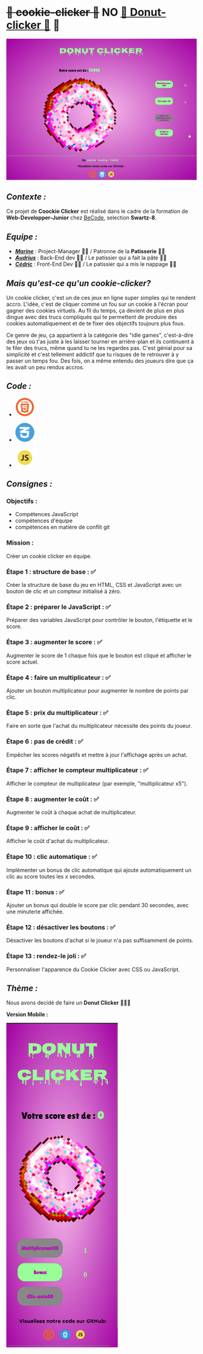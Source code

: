 # ~~🍪 cookie-clicker 🍪~~ **NO** [🍩 Donut-clicker 🍩](https://marinevh.github.io/cookie-clicker/ "Donut-Clicker") 🤤

![desktop](img/desktop.png)

## _Contexte :_

Ce projet de **Coockie Clicker** est réalisé dans le cadre de la formation de **Web-Developper-Junior** chez [BeCode](https://becode.org/all-trainings/pedagogical-framework-junior-developer/ "BeCode"), selection **Swartz-8**.

## _Equipe :_

- ***[Marine](https://github.com/MarineVH "GitHub")*** : Project-Manager 👩‍💻 / Patronne de la **Patisserie** 👩‍🍳
- ***[Audrius](https://github.com/AudriusGrebliunas "GitHub")*** : Back-End dev 👨‍💻 / Le patissier qui a fait la pâte 👨‍🍳
- ***[Cédric](https://github.com/cebe0210 "GitHub")*** : Front-End Dev 🧑‍💻 / Le patissier qui a mis le nappage 🧑‍🍳

## _Mais qu'est-ce qu'un **cookie-clicker**?_

Un cookie clicker, c'est un de ces jeux en ligne super simples qui te rendent accro. L'idée, c'est de cliquer comme un fou sur un cookie à l'écran pour gagner des cookies virtuels. Au fil du temps, ça devient de plus en plus dingue avec des trucs compliqués qui te permettent de produire des cookies automatiquement et de te fixer des objectifs toujours plus fous.

Ce genre de jeu, ça appartient à la catégorie des "idle games", c'est-à-dire des jeux où t'as juste à les laisser tourner en arrière-plan et ils continuent à te filer des trucs, même quand tu ne les regardes pas. C'est génial pour sa simplicité et c'est tellement addictif que tu risques de te retrouver à y passer un temps fou. Des fois, on a même entendu des joueurs dire que ça les avait un peu rendus accros.

## _Code :_

- [![HTML](img/html.webp)](https://github.com/MarineVH/cookie-clicker/blob/main/index.html "GitHub")

- [![CSS](img/css.webp)](https://github.com/MarineVH/cookie-clicker/blob/main/style.css "GitHub")

- [![JavaScript](img/js.webp)](https://github.com/MarineVH/cookie-clicker/blob/main/main.js "GitHub")


## _Consignes :_

### Objectifs :

- Compétences JavaScript
- compétences d'équipe
- compétences en matière de conflit git

### Mission :

Créer un cookie clicker en équipe.

### Étape 1 : structure de base : ✅

Créer la structure de base du jeu en HTML, CSS et JavaScript avec un bouton de clic et un compteur initialisé à zéro.

### Étape 2 : préparer le JavaScript : ✅

Préparer des variables JavaScript pour contrôler le bouton, l'étiquette et le score.

### Étape 3 : augmenter le score : ✅

Augmenter le score de 1 chaque fois que le bouton est cliqué et afficher le score actuel.

### Étape 4 : faire un multiplicateur : ✅

Ajouter un bouton multiplicateur pour augmenter le nombre de points par clic.

### Étape 5 : prix du multiplicateur : ✅
 
Faire en sorte que l'achat du multiplicateur nécessite des points du joueur.

### Étape 6 : pas de crédit : ✅

Empêcher les scores négatifs et mettre à jour l'affichage après un achat.

### Étape 7 : afficher le compteur multiplicateur : ✅

Afficher le compteur de multiplicateur (par exemple, "multiplicateur x5").

### Étape 8 : augmenter le coût : ✅

Augmenter le coût à chaque achat de multiplicateur.

### Étape 9 : afficher le coût : ✅

Afficher le coût d'achat du multiplicateur.

### Étape 10 : clic automatique : ✅

Implémenter un bonus de clic automatique qui ajoute automatiquement un clic au score toutes les x secondes.

### Étape 11 : bonus : ✅

Ajouter un bonus qui double le score par clic pendant 30 secondes, avec une minuterie affichée.

### Étape 12 : désactiver les boutons : ✅

Désactiver les boutons d'achat si le joueur n'a pas suffisamment de points.

### Étape 13 : rendez-le joli : ✅

Personnaliser l'apparence du Cookie Clicker avec CSS ou JavaScript.

## _Thème :_

Nous avons decidé de faire un **Donut Clicker** 🍩🍩🍩

**Version Mobile :**

![mobile](img/mobile.png)